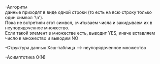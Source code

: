 -Алгоритм  
данные приходят в виде одной строки (то есть на всю строку только один символ '\n').  
Пока не встретили этот символ, считываем числа и закидываем их в неупорядоченное множество.  
Если такой элемент в множестве есть, выводит YES, иначе вставляем число в множеcтво и выводим NO  

-Структура данных
Хэш-таблица --> неупорядоченное множество

-Асимптотика
O(N)
